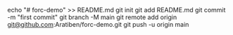 echo "# forc-demo" >> README.md
git init
git add README.md
git commit -m "first commit"
git branch -M main
git remote add origin git@github.com:Aratiben/forc-demo.git
git push -u origin main
